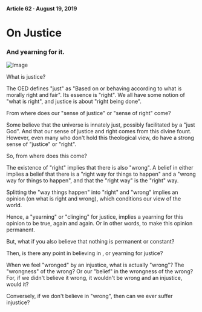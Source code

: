 #### Article 62 · August 19, 2019

# On Justice

### And yearning for it.

![Image](https://cdn-images-1.medium.com/max/800/1*duWhvSknH5OELQP6qxBwKA.jpeg)

What is justice?

The OED defines "just" as "Based on or behaving according to what is morally right and fair". Its essence is "right". We all have some notion of "what is right", and justice is about "right being done".

From where does our "sense of justice" or "sense of right" come?

Some believe that the universe is innately just, possibly facilitated by a "just God". And that our sense of justice and right comes from this divine fount. However, even many who don't hold this theological view, do have a strong sense of "justice" or "right".

So, from where does this come?

The existence of "right" implies that there is also "wrong". A belief in either implies a belief that there is a "right way for things to happen" and a "wrong way for things to happen", and that the "right way" is the "right" way.

Splitting the "way things happen" into "right" and "wrong" implies an opinion (on what is right and wrong), which conditions our view of the world.

Hence, a "yearning" or "clinging" for justice, implies a yearning for this opinion to be true, again and again. Or in other words, to make this opinion permanent.

But, what if you also believe that nothing is permanent or constant?

Then, is there any point in believing in , or yearning for justice?

When we feel "wronged" by an injustice, what is actually "wrong"? The "wrongness" of the wrong? Or our "belief" in the wrongness of the wrong? For, if we didn't believe it wrong, it wouldn't be wrong and an injustice, would it?

Conversely, if we don't believe in "wrong", then can we ever suffer injustice?